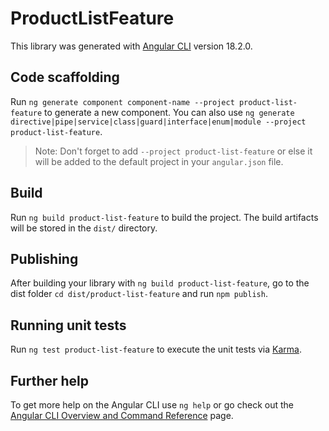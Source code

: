 # ProductListFeature

This library was generated with [Angular CLI](https://github.com/angular/angular-cli) version 18.2.0.

## Code scaffolding

Run `ng generate component component-name --project product-list-feature` to generate a new component. You can also use `ng generate directive|pipe|service|class|guard|interface|enum|module --project product-list-feature`.
> Note: Don't forget to add `--project product-list-feature` or else it will be added to the default project in your `angular.json` file. 

## Build

Run `ng build product-list-feature` to build the project. The build artifacts will be stored in the `dist/` directory.

## Publishing

After building your library with `ng build product-list-feature`, go to the dist folder `cd dist/product-list-feature` and run `npm publish`.

## Running unit tests

Run `ng test product-list-feature` to execute the unit tests via [Karma](https://karma-runner.github.io).

## Further help

To get more help on the Angular CLI use `ng help` or go check out the [Angular CLI Overview and Command Reference](https://angular.dev/tools/cli) page.
